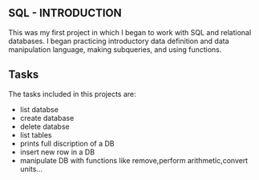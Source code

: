 ## SQL - INTRODUCTION
This was my first project in which I began to work with SQL and relational databases. I began practicing introductory data definition and data manipulation language, making subqueries, and using functions.

## Tasks
The tasks included in this projects are:
* list databse
* create database
* delete databse
* list tables
* prints full discription of a DB
* insert new row in a DB
* manipulate DB with functions like remove,perform arithmetic,convert units... 
